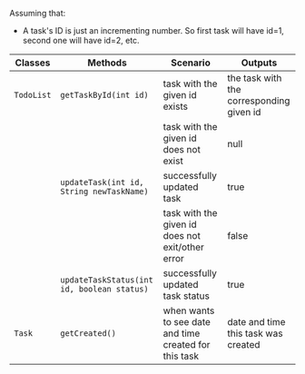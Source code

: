 Assuming that:

- A task's ID is just an incrementing number. So first task will have id=1, second one will have id=2, etc.

| Classes    | Methods                                    | Scenario                                              | Outputs                                  |
|------------|--------------------------------------------|-------------------------------------------------------|------------------------------------------|
| `TodoList` | `getTaskById(int id)`                      | task with the given id exists                         | the task with the corresponding given id |
|            |                                            | task with the given id does not exist                 | null                                     |
|            | `updateTask(int id, String newTaskName)`   | successfully updated task                             | true                                     |
|            |                                            | task with the given id does not exit/other error      | false                                    |
|            | `updateTaskStatus(int id, boolean status)` | successfully updated task status                      | true                                     |
| `Task`     | `getCreated()`                             | when wants to see date and time created for this task | date and time this task was created      |

